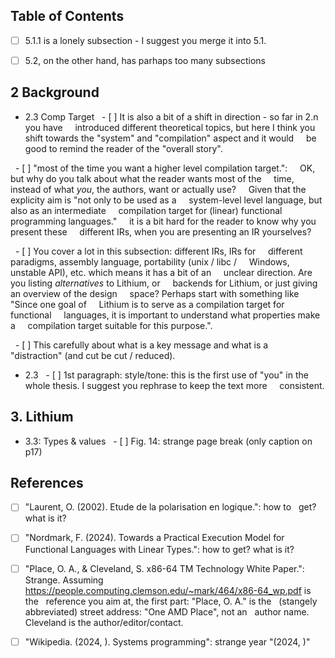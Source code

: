 ## Table of Contents

- [ ] 5.1.1 is a lonely subsection - I suggest you merge it into 5.1.

- [ ] 5.2, on the other hand, has parhaps too many subsections


## 2 Background
- 2.3 Comp Target
  - [ ] It is also a bit of a shift in direction - so far in 2.n you have
    introduced different theoretical topics, but here I think you
    shift towards the "system" and "compilation" aspect and it would
    be good to remind the reader of the "overall story".

  - [ ] "most of the time you want a higher level compilation target.":
    OK, but why do you talk about what the reader wants most of the
    time, instead of what _you_, the authors, want or actually use?
    Given that the explicity aim is "not only to be used as a
    system-level level language, but also as an intermediate
    compilation target for (linear) functional programming languages."
    it is a bit hard for the reader to know why you present these
    different IRs, when you are presenting an IR yourselves?

  - [ ] You cover a lot in this subsection: different IRs, IRs for
    different paradigms, assembly language, portability (unix / libc /
    Windows, unstable API), etc. which means it has a bit of an
    unclear direction. Are you listing _alternatives_ to Lithium, or
    backends for Lithium, or just giving an overview of the design
    space? Perhaps start with something like "Since one goal of
    Lithium is to serve as a compilation target for functional
    languages, it is important to understand what properties make a
    compilation target suitable for this purpose.".

  - [ ] This carefully about what is a key message and what is a
    "distraction" (and cut be cut / reduced).

- 2.3
  - [ ] 1st paragraph: style/tone: this is the first use of "you" in the
    whole thesis. I suggest you rephrase to keep the text more
    consistent.

## 3. Lithium
- 3.3: Types & values
  - [ ] Fig. 14: strange page break (only caption on p17)

## References

- [ ] "Laurent, O. (2002). Etude de la polarisation en logique.": how to
  get? what is it?

- [ ] "Nordmark, F. (2024). Towards a Practical Execution Model for
  Functional Languages with Linear Types.": how to get? what is it?

- [ ] "Place, O. A., & Cleveland, S. x86-64 TM Technology White Paper.":
  Strange. Assuming
  https://people.computing.clemson.edu/~mark/464/x86-64_wp.pdf is the
  reference you aim at, the first part: "Place, O. A." is the
  (stangely abbreviated) street address: "One AMD Place", not an
  author name. Cleveland is the author/editor/contact.

- [ ] "Wikipedia. (2024, ). Systems programming": strange year "(2024, )"
